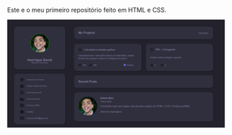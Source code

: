 Este e o meu primeiro repositório feito em HTML e CSS.

![Representação visual da linguagem utilizada.](./imagens/100.png)
